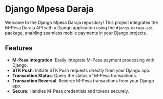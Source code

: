 # Django Mpesa Daraja

Welcome to the Django Mpesa Daraja repository! This project integrates the M-Pesa Daraja API with a Django application using the `django-daraja-api` package, enabling seamless mobile payments in your Django projects.

## Features

- **M-Pesa Integration**: Easily integrate M-Pesa payment processing with Django.
- **STK Push**: Initiate STK Push requests directly from your Django app.
- **Transaction Status**: Query the status of M-Pesa transactions.
- **Transaction Reversal**: Reverse M-Pesa transactions from your Django app.
- **Secure**: Handles M-Pesa credentials and tokens securely.
